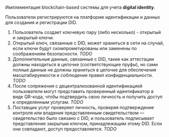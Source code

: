 Имплементация blockchain-based системы для учета **digital identity**.

Пользователи регистрируются на платформе идентификации и данных для
создания и регистрации DID. 

1. Пользователь создает ключевую пару (либо несколько) - открытый и закрытый ключи. 
2. Открытый ключ, связанные с DID, может храниться в сети на случай, если ключи будут скомпрометированы или
заменены по соображениям безопасности. *TODO*
3. Дополнительные данные, связанные с DID, такие как аттестации должны находиться в цепочке (соответствующие пруфы), но
сами полные данные не должны храниться в цепочке для обеспечения
масштабируемости и соблюдения правил конфиденциальности. *TODO*
4. После сопряжения с децентрализованной идентификацией пользователи могут
представить проверенный идентификатор в виде QR-кода, чтобы
подтвердить свою личность и получить доступ к определенным услугам. *TODO* 
5. Поставщик услуг проверяет личность, проверяя подтверждение контроля или
владения представленным свидетельством — свидетельство было связано с DID, и пользователь подписывает представление 
закрытым ключом, принадлежащим этому DID. Если они совпадают, доступ предоставляется. *TODO*
